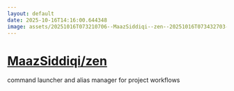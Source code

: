 ```yaml
---
layout: default
date: 2025-10-16T14:16:00.644348
image: assets/20251016T073210706--MaazSiddiqi--zen--20251016T073432703--cropped.png
---
```


# [MaazSiddiqi/zen](https://github.com/MaazSiddiqi/zen)

command launcher and alias manager for project workflows
